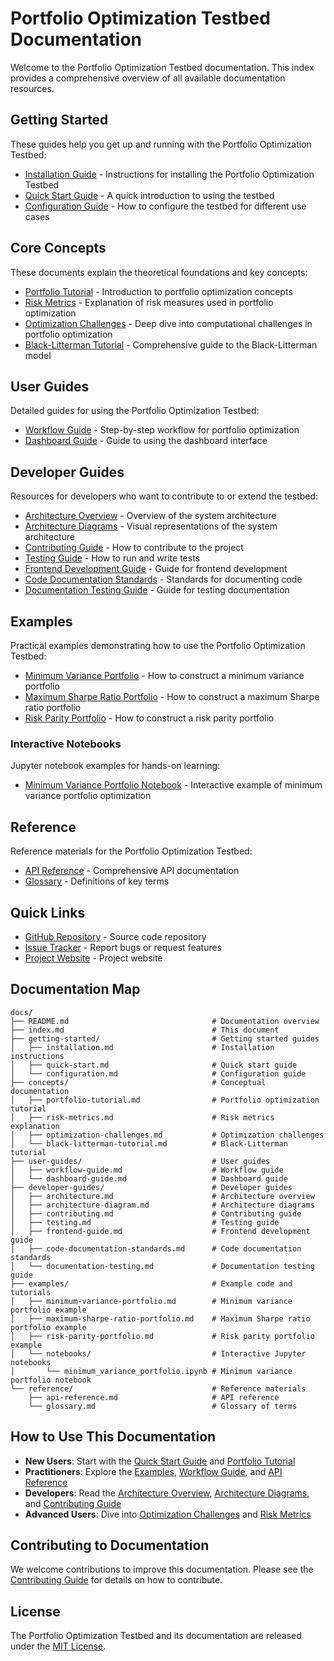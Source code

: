 # Portfolio Optimization Testbed Documentation

Welcome to the Portfolio Optimization Testbed documentation. This index provides a comprehensive overview of all available documentation resources.

## Getting Started

These guides help you get up and running with the Portfolio Optimization Testbed:

- [Installation Guide](getting-started/installation.md) - Instructions for installing the Portfolio Optimization Testbed
- [Quick Start Guide](getting-started/quick-start.md) - A quick introduction to using the testbed
- [Configuration Guide](getting-started/configuration.md) - How to configure the testbed for different use cases

## Core Concepts

These documents explain the theoretical foundations and key concepts:

- [Portfolio Tutorial](concepts/portfolio-tutorial.md) - Introduction to portfolio optimization concepts
- [Risk Metrics](concepts/risk-metrics.md) - Explanation of risk measures used in portfolio optimization
- [Optimization Challenges](concepts/optimization-challenges.md) - Deep dive into computational challenges in portfolio optimization
- [Black-Litterman Tutorial](concepts/black-litterman-tutorial.md) - Comprehensive guide to the Black-Litterman model

## User Guides

Detailed guides for using the Portfolio Optimization Testbed:

- [Workflow Guide](user-guides/workflow-guide.md) - Step-by-step workflow for portfolio optimization
- [Dashboard Guide](user-guides/dashboard-guide.md) - Guide to using the dashboard interface

## Developer Guides

Resources for developers who want to contribute to or extend the testbed:

- [Architecture Overview](developer-guides/architecture.md) - Overview of the system architecture
- [Architecture Diagrams](developer-guides/architecture-diagram.md) - Visual representations of the system architecture
- [Contributing Guide](developer-guides/contributing.md) - How to contribute to the project
- [Testing Guide](developer-guides/testing.md) - How to run and write tests
- [Frontend Development Guide](developer-guides/frontend-guide.md) - Guide for frontend development
- [Code Documentation Standards](developer-guides/code-documentation-standards.md) - Standards for documenting code
- [Documentation Testing Guide](developer-guides/documentation-testing.md) - Guide for testing documentation

## Examples

Practical examples demonstrating how to use the Portfolio Optimization Testbed:

- [Minimum Variance Portfolio](./examples/minimum-variance-portfolio.md) - How to construct a minimum variance portfolio
- [Maximum Sharpe Ratio Portfolio](./examples/maximum-sharpe-ratio-portfolio.md) - How to construct a maximum Sharpe ratio portfolio
- [Risk Parity Portfolio](./examples/risk-parity-portfolio.md) - How to construct a risk parity portfolio

### Interactive Notebooks

Jupyter notebook examples for hands-on learning:

- [Minimum Variance Portfolio Notebook](./examples/notebooks/minimum_variance_portfolio.ipynb) - Interactive example of minimum variance portfolio optimization

## Reference

Reference materials for the Portfolio Optimization Testbed:

- [API Reference](reference/api-reference.md) - Comprehensive API documentation
- [Glossary](reference/glossary.md) - Definitions of key terms

## Quick Links

- [GitHub Repository](https://github.com/neuralground/portopt) - Source code repository
- [Issue Tracker](https://github.com/neuralground/portopt/issues) - Report bugs or request features
- [Project Website](https://neuralground.github.io/portopt/) - Project website

## Documentation Map

```
docs/
├── README.md                                # Documentation overview
├── index.md                                 # This document
├── getting-started/                         # Getting started guides
│   ├── installation.md                      # Installation instructions
│   ├── quick-start.md                       # Quick start guide
│   └── configuration.md                     # Configuration guide
├── concepts/                                # Conceptual documentation
│   ├── portfolio-tutorial.md                # Portfolio optimization tutorial
│   ├── risk-metrics.md                      # Risk metrics explanation
│   ├── optimization-challenges.md           # Optimization challenges
│   └── black-litterman-tutorial.md          # Black-Litterman tutorial
├── user-guides/                             # User guides
│   ├── workflow-guide.md                    # Workflow guide
│   └── dashboard-guide.md                   # Dashboard guide
├── developer-guides/                        # Developer guides
│   ├── architecture.md                      # Architecture overview
│   ├── architecture-diagram.md              # Architecture diagrams
│   ├── contributing.md                      # Contributing guide
│   ├── testing.md                           # Testing guide
│   ├── frontend-guide.md                    # Frontend development guide
│   ├── code-documentation-standards.md      # Code documentation standards
│   └── documentation-testing.md             # Documentation testing guide
├── examples/                                # Example code and tutorials
│   ├── minimum-variance-portfolio.md        # Minimum variance portfolio example
│   ├── maximum-sharpe-ratio-portfolio.md    # Maximum Sharpe ratio portfolio example
│   ├── risk-parity-portfolio.md             # Risk parity portfolio example
│   └── notebooks/                           # Interactive Jupyter notebooks
│       └── minimum_variance_portfolio.ipynb # Minimum variance portfolio notebook
└── reference/                               # Reference materials
    ├── api-reference.md                     # API reference
    └── glossary.md                          # Glossary of terms
```

## How to Use This Documentation

- **New Users**: Start with the [Quick Start Guide](getting-started/quick-start.md) and [Portfolio Tutorial](concepts/portfolio-tutorial.md)
- **Practitioners**: Explore the [Examples](./examples/minimum-variance-portfolio.md), [Workflow Guide](user-guides/workflow-guide.md), and [API Reference](reference/api-reference.md)
- **Developers**: Read the [Architecture Overview](developer-guides/architecture.md), [Architecture Diagrams](developer-guides/architecture-diagram.md), and [Contributing Guide](developer-guides/contributing.md)
- **Advanced Users**: Dive into [Optimization Challenges](concepts/optimization-challenges.md) and [Risk Metrics](concepts/risk-metrics.md)

## Contributing to Documentation

We welcome contributions to improve this documentation. Please see the [Contributing Guide](developer-guides/contributing.md) for details on how to contribute.

## License

The Portfolio Optimization Testbed and its documentation are released under the [MIT License](https://github.com/neuralground/portopt/blob/main/LICENSE).
